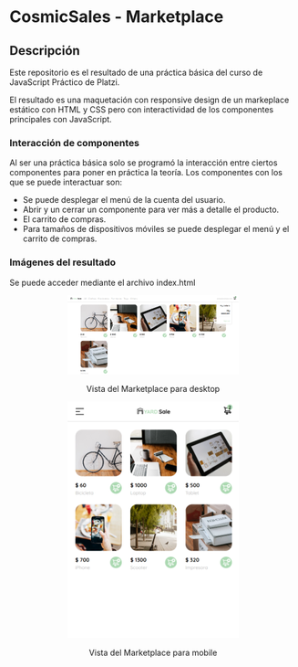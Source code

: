# CosmicSales - Marketplace 

## Descripción
<p>Este repositorio es el resultado de una práctica básica del curso de JavaScript Práctico de Platzi.</p> 
<p>El resultado es una maquetación con responsive design de un markeplace estático con HTML y CSS pero con 
interactividad de los componentes principales con JavaScript.</p>

### Interacción de componentes
Al ser una práctica básica solo se programó la interacción entre ciertos componentes para poner en práctica la teoría. 
Los componentes con los que se puede interactuar son:
- Se puede desplegar el menú de la cuenta del usuario.
- Abrir y un cerrar un componente para ver más a detalle el producto.
- El carrito de compras.
- Para tamaños de dispositivos móviles se puede desplegar el menú y el carrito de compras.

### Imágenes del resultado 
Se puede acceder mediante el archivo index.html 

<p align="center">
  <img src="assets/Desktop-marketplace.png" width="300px" alt="Desktop-marketplace.png">
  <p align="center">Vista del Marketplace para desktop</p>
</p>

<p align="center">
  <img src="assets/Mobile-marketplace.png" width="300px" alt="Mobile-marketplace.png">
  <p align="center">Vista del Marketplace para mobile</p>
</p>